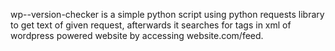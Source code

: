 wp--version-checker is a simple python script using python requests library to get text of given request, afterwards it searches for <generator> tags in xml of wordpress powered website by accessing website.com/feed.

